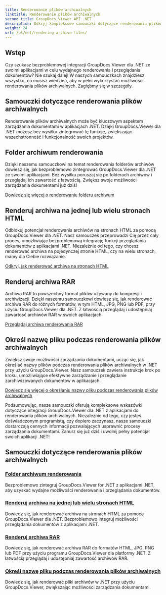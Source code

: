 ```yaml
---
title: Renderowanie plików archiwalnych
linktitle: Renderowanie plików archiwalnych
second_title: GroupDocs.Viewer API .NET
description: Odkryj kompleksowe samouczki dotyczące renderowania plików archiwalnych przy użyciu GroupDocs.Viewer dla .NET. Bezproblemowo i wydajnie integruj się z aplikacjami .NET.
weight: 24
url: /pl/net/rendering-archive-files/
---
```

## Wstęp

Czy szukasz bezproblemowej integracji GroupDocs.Viewer dla .NET ze swoimi aplikacjami w celu wydajnego renderowania i przeglądania dokumentów? Nie szukaj dalej! W naszych samouczkach znajdziesz wszystko, co musisz wiedzieć, aby w pełni wykorzystać możliwości renderowania plików archiwalnych. Zagłębmy się w szczegóły.

## Samouczki dotyczące renderowania plików archiwalnych

Renderowanie plików archiwalnych może być kluczowym aspektem zarządzania dokumentami w aplikacjach .NET. Dzięki GroupDocs.Viewer dla .NET możesz bez wysiłku zintegrować tę funkcję, zwiększając wszechstronność i funkcjonalność swoich projektów.

## Folder archiwum renderowania

Dzięki naszemu samouczkowi na temat renderowania folderów archiwów dowiesz się, jak bezproblemowo zintegrować GroupDocs.Viewer dla .NET ze swoimi aplikacjami. Bez wysiłku poruszaj się po folderach archiwów i przeglądaj ich zawartość z łatwością. Zwiększ swoje możliwości zarządzania dokumentami już dziś!

[Dowiedz się więcej o renderowaniu folderu archiwum](./render-archive-folder/)

## Renderuj archiwa na jednej lub wielu stronach HTML

Odblokuj potencjał renderowania archiwów na stronach HTML za pomocą GroupDocs.Viewer dla .NET. Nasz samouczek przeprowadzi Cię przez cały proces, umożliwiając bezproblemową integrację funkcji przeglądania dokumentów z aplikacjami .NET. Niezależnie od tego, czy chcesz renderować archiwa na pojedynczej stronie HTML, czy na wielu stronach, mamy dla Ciebie rozwiązanie.

[Odkryj, jak renderować archiwa na stronach HTML](./render-archives-html/)

## Renderuj archiwa RAR

Archiwa RAR to powszechny format plików używany do kompresji i archiwizacji. Dzięki naszemu samouczkowi dowiesz się, jak renderować archiwa RAR do różnych formatów, w tym HTML, JPG, PNG lub PDF, przy użyciu GroupDocs.Viewer dla .NET. Z łatwością przeglądaj i udostępniaj zawartość archiwów RAR w swoich aplikacjach.

[Przeglądaj archiwa renderowania RAR](./render-rar/)

## Określ nazwę pliku podczas renderowania plików archiwalnych

Zwiększ swoje możliwości zarządzania dokumentami, ucząc się, jak określać nazwy plików podczas renderowania plików archiwalnych w .NET przy użyciu GroupDocs.Viewer. Nasz samouczek zawiera instrukcje krok po kroku, umożliwiające efektywne zarządzanie i przeglądanie zarchiwizowanych dokumentów w aplikacjach.

[Dowiedz się więcej o określaniu nazwy pliku podczas renderowania plików archiwalnych](./specify-filename-render-archive/)

Podsumowując, nasze samouczki oferują kompleksowe wskazówki dotyczące integracji GroupDocs.Viewer dla .NET z aplikacjami do renderowania plików archiwalnych. Niezależnie od tego, czy jesteś doświadczonym programistą, czy dopiero zaczynasz, nasze samouczki dostarczają cennych informacji pozwalających usprawnić procesy zarządzania dokumentami. Zanurz się już dziś i uwolnij pełny potencjał swoich aplikacji .NET!
## Samouczki dotyczące renderowania plików archiwalnych
### [Folder archiwum renderowania](./render-archive-folder/)
Bezproblemowo zintegruj GroupDocs.Viewer for .NET z aplikacjami .NET, aby uzyskać wydajne możliwości renderowania i przeglądania dokumentów.
### [Renderuj archiwa na jednej lub wielu stronach HTML](./render-archives-html/)
Dowiedz się, jak renderować archiwa na stronach HTML za pomocą GroupDocs.Viewer dla .NET. Bezproblemowo integruj możliwości przeglądania dokumentów z aplikacjami .NET.
### [Renderuj archiwa RAR](./render-rar/)
Dowiedz się, jak renderować archiwa RAR do formatów HTML, JPG, PNG lub PDF przy użyciu programu GroupDocs.Viewer dla platformy .NET. Z łatwością przeglądaj i udostępniaj zawartość archiwów RAR.
### [Określ nazwę pliku podczas renderowania plików archiwalnych](./specify-filename-render-archive/)
Dowiedz się, jak renderować pliki archiwów w .NET przy użyciu GroupDocs.Viewer, zwiększając możliwości zarządzania dokumentami.